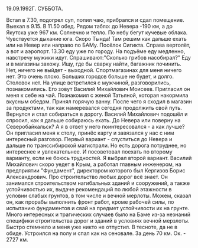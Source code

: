 19.09.1992Г. СУББОТА.

Встал в 7.30, подогрел суп, попил чаю, прибрался и сдал помещение. Выехал в 9.15.
  В 11.50 обед. Рядом табло: до Невера -190 км, а до Якутска уже 967 км. Солнечно и тепло. По небу бегут кучевые облака. Чувствуется дыхание юга. Скоро Тында! Там решим как дальше ехать или на Невер или направо по БАМу.
  Посёлок Сигикта. Справа вертолёт, а вот и аэропорт.
  13.30 еду уже по городу. На подъёме еду медленно, навстречу мужики идут. Спрашивают:"Сколько грибов насобирал?"
  Еду и в магазины захожу. Ищу, где бы сварку найти, багажник починить. Нет, ничего не выйдет - выходной. Спортмагазинах для меня ничего нет. Это очень плохо. Больших городов больше не будет, и долго. Столовок нет. 
    На улице встретился с мужчиной, разговорились, познакомились. Его зовут Василий Михайлович Моисеев. Пригласил он меня к себе на чай. Познакомил с женой Татьяной, которая накормила вкусным обедом. Принял горячую ванну. После чего я сходил в магазин за продуктами, так как намеревался   сегодня продолжить свой путь.
  Вернулся и стал собираться в дорогу. Василий Михайлович подошёл и спросил, как я дальше собираюсь ехать. До Невера или поверну на Северобайкальск? А я в ответ у него поинтересовался - а как лучше? Он пригласил меня к столу, принёс карту и завязался у нас с ним  интересный разговор. Первый вариант - спуститься до Невера и дальше по транссибирской магистрали. Но есть дорога потруднее, но интереснее и увлекательнее. И посоветовал поехать по второму варианту, если не боюсь трудностей. Я выбрал второй вариант. 
    Василий Михайлович скоро уедет в Крым, а работал главным инженером, на предприятии "Фундамент", директором которого был Кергизов Борис Александрович. Про строительство любых дорог всё знает. Он занимался строительством нагибальных зданий и сооружений, а также устойчивостью их, выдаче рекомендаций по любой этажности в условии слабых грунтов, в том числе и вечной мерлоты. Можем, сказал он, как прорабы выполнить фронт работ, кроме рабочей силы, по испытанию фундаментов и свай на предмет устойчивости их на грунте. Много интересных и трагических случаев было на Баме из-за  незнаний специфики строительства дорог и зданий в условиях вечной мерзлоты.
Быстро стемнело и меня уже никто не отпустил. В тесноте, да не в обиде. Устроился на полу и спал как на сеновале.
   За день 70 км. Ок. - 2727 км.
